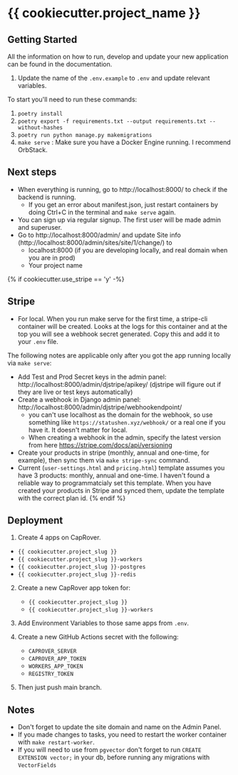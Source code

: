 
# {{ cookiecutter.project_name }}

## Getting Started

All the information on how to run, develop and update your new application can be found in the documentation.

1. Update the name of the `.env.example` to `.env` and update relevant variables.

To start you'll need to run these commands:
1. `poetry install`
2. `poetry export -f requirements.txt --output requirements.txt --without-hashes`
3. `poetry run python manage.py makemigrations`
4. `make serve` : Make sure you have a Docker Engine running. I recommend OrbStack.

## Next steps
- When everything is running, go to http://localhost:8000/ to check if the backend is running.
  - If you get an error about manifest.json, just restart containers by doing Ctrl+C in the terminal and `make serve` again.
- You can sign up via regular signup. The first user will be made admin and superuser.
- Go to http://localhost:8000/admin/ and update Site info (http://localhost:8000/admin/sites/site/1/change/) to
  - localhost:8000 (if you are developing locally, and real domain when you are in prod)
  - Your project name


{% if cookiecutter.use_stripe == 'y' -%}
## Stripe
- For local. When you run make serve for the first time, a stripe-cli container will be created.
Looks at the logs for this container and at the top you will see a webhook secret generated.
Copy this and add it to your `.env` file.

The following notes are applicable only after you got the app running locally via `make serve`:
- Add Test and Prod Secret keys in the admin panel: http://localhost:8000/admin/djstripe/apikey/
(djstripe will figure out if they are live or test keys automatically)
- Create a webhook in Django admin panel: http://localhost:8000/admin/djstripe/webhookendpoint/
  - you can't use localhost as the domain for the webhook, so use something like `https://statushen.xyz/webhook/` or a real one if you have it. It doesn't matter for local.
  - When creating a webhook in the admin, specify the latest version from here https://stripe.com/docs/api/versioning
- Create your products in stripe (monthly, annual and one-time, for example), then sync them via `make stripe-sync` command.
- Current (`user-settings.html` and `pricing.html`) template assumes you have 3 products: monthly, annual and one-time.
  I haven't found a reliable way to programmatcialy set this template. When you have created your products in Stripe and synced them, update the template with the correct plan id.
{% endif %}

## Deployment

1. Create 4 apps on CapRover.
  - `{{ cookiecutter.project_slug }}`
  - `{{ cookiecutter.project_slug }}-workers`
  - `{{ cookiecutter.project_slug }}-postgres`
  - `{{ cookiecutter.project_slug }}-redis`

2. Create a new CapRover app token for:
   - `{{ cookiecutter.project_slug }}`
   - `{{ cookiecutter.project_slug }}-workers`

3. Add Environment Variables to those same apps from `.env`.

4. Create a new GitHub Actions secret with the following:
   - `CAPROVER_SERVER`
   - `CAPROVER_APP_TOKEN`
   - `WORKERS_APP_TOKEN`
   - `REGISTRY_TOKEN`

5. Then just push main branch.

## Notes
- Don't forget to update the site domain and name on the Admin Panel.
- If you made changes to tasks, you need to restart the worker container with `make restart-worker`.
- If you will need to use from `pgvector` don't forget to run `CREATE EXTENSION vector;` in your db, before running any migrations with `VectorFields`

